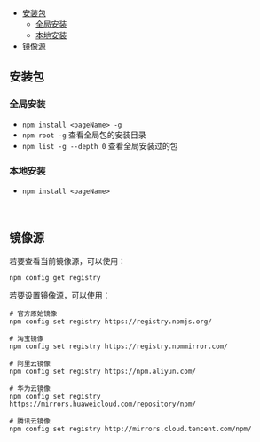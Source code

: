 - [安装包](#安装包)
    - [全局安装](#全局安装)
    - [本地安装](#本地安装)
- [镜像源](#镜像源)



## 安装包

### 全局安装
- `npm install <pageName> -g`
- `npm root -g` 查看全局包的安装目录
- `npm list -g --depth 0` 查看全局安装过的包


### 本地安装
- `npm install <pageName>`




<br>

## 镜像源

若要查看当前镜像源，可以使用：

```shell
npm config get registry
```

若要设置镜像源，可以使用：

```shell
# 官方原始镜像
npm config set registry https://registry.npmjs.org/

# 淘宝镜像
npm config set registry https://registry.npmmirror.com/

# 阿里云镜像
npm config set registry https://npm.aliyun.com/

# 华为云镜像
npm config set registry https://mirrors.huaweicloud.com/repository/npm/

# 腾讯云镜像
npm config set registry http://mirrors.cloud.tencent.com/npm/
```


